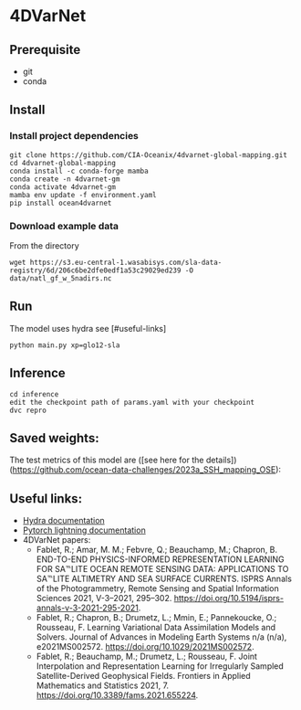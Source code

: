 # 4DVarNet

## Prerequisite
- git
- conda

## Install
### Install project dependencies
```
git clone https://github.com/CIA-Oceanix/4dvarnet-global-mapping.git
cd 4dvarnet-global-mapping
conda install -c conda-forge mamba
conda create -n 4dvarnet-gm
conda activate 4dvarnet-gm
mamba env update -f environment.yaml
pip install ocean4dvarnet
```

### Download example data
From the directory
```
wget https://s3.eu-central-1.wasabisys.com/sla-data-registry/6d/206c6be2dfe0edf1a53c29029ed239 -O data/natl_gf_w_5nadirs.nc
```

## Run
The model uses hydra see [#useful-links]
```
python main.py xp=glo12-sla
```

## Inference
```
cd inference
edit the checkpoint path of params.yaml with your checkpoint
dvc repro
```

## Saved weights:

<!-- You can find pre-trained weights [here](https://s3.eu-central-1.wasabisys.com/melody/quentin_cloud/starter_big_mod_07a265.ckpt) -->

The test metrics of this model are ([see here for the details])(https://github.com/ocean-data-challenges/2023a_SSH_mapping_OSE):


## Useful links:
- [Hydra documentation](https://hydra.cc/docs/intro/)
- [Pytorch lightning documentation](https://pytorch-lightning.readthedocs.io/en/stable/index.html#get-started)
- 4DVarNet papers:
	- Fablet, R.; Amar, M. M.; Febvre, Q.; Beauchamp, M.; Chapron, B. END-TO-END PHYSICS-INFORMED REPRESENTATION LEARNING FOR SA℡LITE OCEAN REMOTE SENSING DATA: APPLICATIONS TO SA℡LITE ALTIMETRY AND SEA SURFACE CURRENTS. ISPRS Annals of the Photogrammetry, Remote Sensing and Spatial Information Sciences 2021, V-3–2021, 295–302. https://doi.org/10.5194/isprs-annals-v-3-2021-295-2021.
	- Fablet, R.; Chapron, B.; Drumetz, L.; Mmin, E.; Pannekoucke, O.; Rousseau, F. Learning Variational Data Assimilation Models and Solvers. Journal of Advances in Modeling Earth Systems n/a (n/a), e2021MS002572. https://doi.org/10.1029/2021MS002572.
	- Fablet, R.; Beauchamp, M.; Drumetz, L.; Rousseau, F. Joint Interpolation and Representation Learning for Irregularly Sampled Satellite-Derived Geophysical Fields. Frontiers in Applied Mathematics and Statistics 2021, 7. https://doi.org/10.3389/fams.2021.655224.

